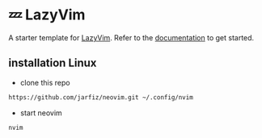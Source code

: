 # 💤 LazyVim

A starter template for [LazyVim](https://github.com/LazyVim/LazyVim).
Refer to the [documentation](https://lazyvim.github.io/installation) to get started.

## installation Linux

- clone this repo

```bash
https://github.com/jarfiz/neovim.git ~/.config/nvim
```

- start neovim

```bash
nvim
```
